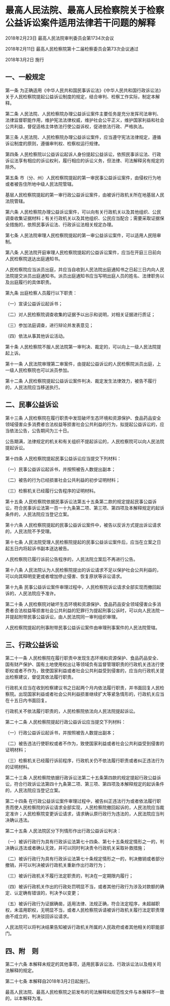 # 最高人民法院、最高人民检察院关于检察公益诉讼案件适用法律若干问题的解释

2018年2月23日 最高人民法院审判委员会第1734次会议

2018年2月11日 最高人民检察院第十二届检察委员会第73次会议通过

2018年3月2日 施行

<!-- INFO END -->

## 一、一般规定

第一条 为正确适用《中华人民共和国民事诉讼法》《中华人民共和国行政诉讼法》关于人民检察院提起公益诉讼制度的规定，结合审判、检察工作实际，制定本解释。

第二条 人民法院、人民检察院办理公益诉讼案件主要任务是充分发挥司法审判、法律监督职能作用，维护宪法法律权威，维护社会公平正义，维护国家利益和社会公共利益，督促适格主体依法行使公益诉权，促进依法行政、严格执法。

第三条 人民法院、人民检察院办理公益诉讼案件，应当遵守宪法法律规定，遵循诉讼制度的原则，遵循审判权、检察权运行规律。

第四条 人民检察院以公益诉讼起诉人身份提起公益诉讼，依照民事诉讼法、行政诉讼法享有相应的诉讼权利，履行相应的诉讼义务，但法律、司法解释另有规定的除外。

第五条 市（分、州）人民检察院提起的第一审民事公益诉讼案件，由侵权行为地或者被告住所地中级人民法院管辖。

基层人民检察院提起的第一审行政公益诉讼案件，由被诉行政机关所在地基层人民法院管辖。

第六条 人民检察院办理公益诉讼案件，可以向有关行政机关以及其他组织、公民调查收集证据材料；有关行政机关以及其他组织、公民应当配合；需要采取证据保全措施的，依照民事诉讼法、行政诉讼法相关规定办理。

第七条 人民法院审理人民检察院提起的第一审公益诉讼案件，可以适用人民陪审制。

第八条 人民法院开庭审理人民检察院提起的公益诉讼案件，应当在开庭三日前向人民检察院送达出庭通知书。

人民检察院应当派员出庭，并应当自收到人民法院出庭通知书之日起三日内向人民法院提交派员出庭通知书。派员出庭通知书应当写明出庭人员的姓名、法律职务以及出庭履行的具体职责。

第九条 出庭检察人员履行以下职责：

（一）宣读公益诉讼起诉书；

（二）对人民检察院调查收集的证据予以出示和说明，对相关证据进行质证；

（三）参加法庭调查，进行辩论并发表意见；

（四）依法从事其他诉讼活动。

第十条 人民检察院不服人民法院第一审判决、裁定的，可以向上一级人民法院提起上诉。

第十一条 人民法院审理第二审案件，由提起公益诉讼的人民检察院派员出庭，上一级人民检察院也可以派员参加。

第十二条 人民检察院提起公益诉讼案件判决、裁定发生法律效力，被告不履行的，人民法院应当移送执行。

## 二、民事公益诉讼

第十三条 人民检察院在履行职责中发现破坏生态环境和资源保护、食品药品安全领域侵害众多消费者合法权益等损害社会公共利益的行为，拟提起公益诉讼的，应当依法公告，公告期间为三十日。

公告期满，法律规定的机关和有关组织不提起诉讼的，人民检察院可以向人民法院提起诉讼。

第十四条 人民检察院提起民事公益诉讼应当提交下列材料：

（一）民事公益诉讼起诉书，并按照被告人数提出副本；

（二）被告的行为已经损害社会公共利益的初步证明材料；

（三）检察机关已经履行公告程序的证明材料。

第十五条 人民检察院依据民事诉讼法第五十五条第二款的规定提起民事公益诉讼，符合民事诉讼法第一百一十九条第二项、第三项、第四项及本解释规定的起诉条件的，人民法院应当登记立案。

第十六条 人民检察院提起的民事公益诉讼案件中，被告以反诉方式提出诉讼请求的，人民法院不予受理。

第十七条 人民法院受理人民检察院提起的民事公益诉讼案件后，应当在立案之日起五日内将起诉书副本送达被告。

人民检察院已履行诉前公告程序的，人民法院立案后不再进行公告。

第十八条 人民法院认为人民检察院提出的诉讼请求不足以保护社会公共利益的，可以向其释明变更或者增加停止侵害、恢复原状等诉讼请求。

第十九条 民事公益诉讼案件审理过程中，人民检察院诉讼请求全部实现而撤回起诉的，人民法院应予准许。

第二十条 人民检察院对破坏生态环境和资源保护、食品药品安全领域侵害众多消费者合法权益等损害社会公共利益的犯罪行为提起刑事公诉时，可以向人民法院一并提起附带民事公益诉讼，由人民法院同一审判组织审理。

人民检察院提起的刑事附带民事公益诉讼案件由审理刑事案件的人民法院管辖。

## 三、行政公益诉讼

第二十一条 人民检察院在履行职责中发现生态环境和资源保护、食品药品安全、国有财产保护、国有土地使用权出让等领域负有监督管理职责的行政机关违法行使职权或者不作为，致使国家利益或者社会公共利益受到侵害的，应当向行政机关提出检察建议，督促其依法履行职责。

行政机关应当在收到检察建议书之日起两个月内依法履行职责，并书面回复人民检察院。出现国家利益或者社会公共利益损害继续扩大等紧急情形的，行政机关应当在十五日内书面回复。

行政机关不依法履行职责的，人民检察院依法向人民法院提起诉讼。

第二十二条 人民检察院提起行政公益诉讼应当提交下列材料：

（一）行政公益诉讼起诉书，并按照被告人数提出副本；

（二）被告违法行使职权或者不作为，致使国家利益或者社会公共利益受到侵害的证明材料；

（三）检察机关已经履行诉前程序，行政机关仍不依法履行职责或者纠正违法行为的证明材料。

第二十三条 人民检察院依据行政诉讼法第二十五条第四款的规定提起行政公益诉讼，符合行政诉讼法第四十九条第二项、第三项、第四项及本解释规定的起诉条件的，人民法院应当登记立案。

第二十四条 在行政公益诉讼案件审理过程中，被告纠正违法行为或者依法履行职责而使人民检察院的诉讼请求全部实现，人民检察院撤回起诉的，人民法院应当裁定准许；人民检察院变更诉讼请求，请求确认原行政行为违法的，人民法院应当判决确认违法。

第二十五条 人民法院区分下列情形作出行政公益诉讼判决：

（一）被诉行政行为具有行政诉讼法第七十四条、第七十五条规定情形之一的，判决确认违法或者确认无效，并可以同时判决责令行政机关采取补救措施；

（二）被诉行政行为具有行政诉讼法第七十条规定情形之一的，判决撤销或者部分撤销，并可以判决被诉行政机关重新作出行政行为；

（三）被诉行政机关不履行法定职责的，判决在一定期限内履行；

（四）被诉行政机关作出的行政处罚明显不当，或者其他行政行为涉及对款额的确定、认定确有错误的，判决予以变更；

（五）被诉行政行为证据确凿，适用法律、法规正确，符合法定程序，未超越职权，未滥用职权，无明显不当，或者人民检察院诉请被诉行政机关履行法定职责理由不成立的，判决驳回诉讼请求。

人民法院可以将判决结果告知被诉行政机关所属的人民政府或者其他相关的职能部门。

## 四、附　则

第二十六条 本解释未规定的其他事项，适用民事诉讼法、行政诉讼法以及相关司法解释的规定。

第二十七条 本解释自2018年3月2日起施行。

最高人民法院、最高人民检察院之前发布的司法解释和规范性文件与本解释不一致的，以本解释为准。